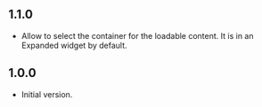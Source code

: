 ## 1.1.0

-    Allow to select the container for the loadable content. It is in an Expanded widget by default.

## 1.0.0

-    Initial version.

